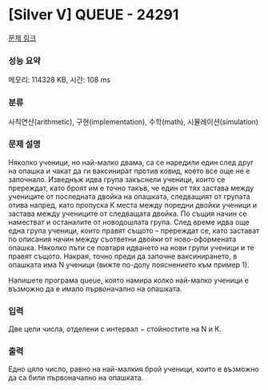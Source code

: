 # [Silver V] QUEUE - 24291 

[문제 링크](https://www.acmicpc.net/problem/24291) 

### 성능 요약

메모리: 114328 KB, 시간: 108 ms

### 분류

사칙연산(arithmetic), 구현(implementation), 수학(math), 시뮬레이션(simulation)

### 문제 설명

<p>Няколко ученици, но най-малко двама, са се наредили един след друг на опашка и чакат да ги ваксинират против ковид, което все още не е започнало. Изведнъж идва група закъснели ученици, които се пререждат, като броят им е точно такъв, че един от тях застава между учениците от последната двойка на опашката, следващият от групата отива напред, като пропуска K места между поредни двойки ученици и застава между учениците от следващата двойка. По същия начин се наместват и останалите от новодошлата група. След време идва още една група ученици, които правят същото – пререждат се, като застават по описания начин между съответни двойки от ново-оформената опашка. Няколко пъти се повтаря идването на нови групи ученици и те правят същото. Накрая, точно преди да започне ваксинирането, в опашката има N ученици (вижте по-долу пояснението към пример 1).</p>

<p>Напишете програма queue, която намира колко най-малко ученици е възможно да е имало първоначално на опашката.</p>

### 입력 

 <p>Две цели числа, отделени с интервал − стойностите на N и K.</p>

### 출력 

 <p>Едно цяло число, равно на най-малкия брой ученици, които е възможно да са били първоначално на опашката.</p>

